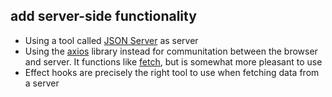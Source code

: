 ## add server-side functionality
- Using a tool called [JSON Server](https://github.com/typicode/json-server) as server
- Using the <a href="https://github.com/axios/axios">axios</a> library instead for communitation between the browser and server. It functions like <a href="https://developer.mozilla.org/en-US/docs/Web/API/WindowOrWorkerGlobalScope/fetch">fetch</a>, but is somewhat more pleasant to use
- Effect hooks are precisely the right tool to use when fetching data from a server
